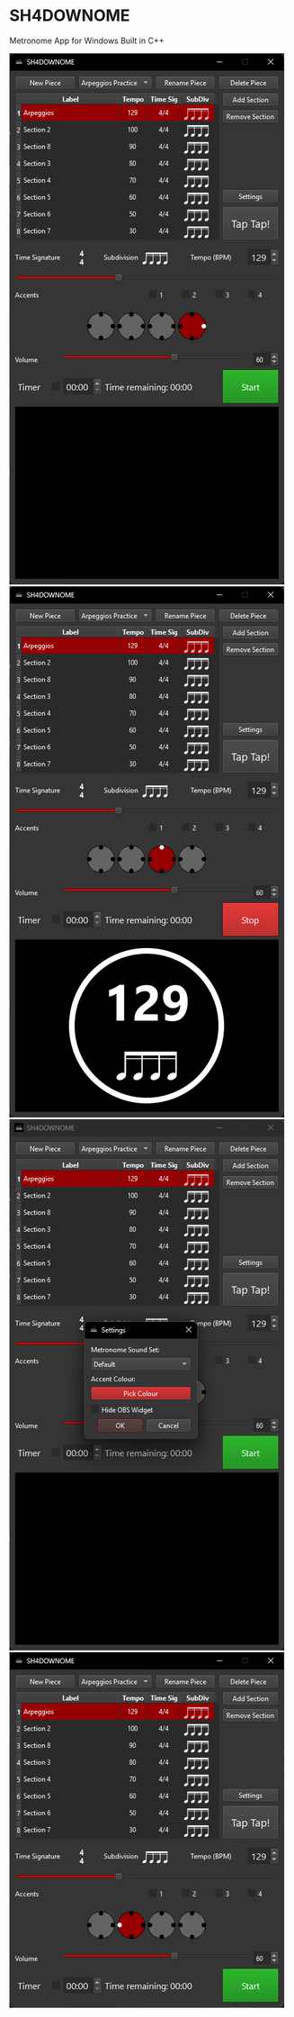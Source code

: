 # SH4DOWNOME
Metronome App for Windows Built in C++

![](images/1.png)![](images/2.png)![](images/3.png)![](images/5.png)
